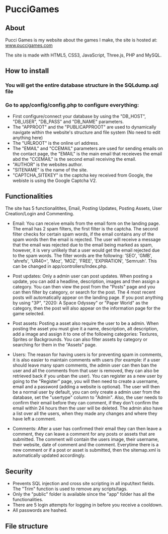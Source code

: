 # PucciGames

## About

Pucci Games is my website about the games I make, the site is hosted at: www.puccigames.com

The site is made with HTML5, CSS3, JavaScript, Three.js, PHP and MySQL.

## How to install

 ### You will get the entire database structure in the SQLdump.sql file
 ### Go to app/config/config.php to configure everything:
  - First configure/connect your database by using the "DB_HOST", "DB_USER", "DB_PASS" and "DB_NAME" parameters.
  - The "APPROOT" and the "PUBLICAPPROOT" are used to dynamically navigate within the website's structure and file system (No need to edit anything here)
  - The "URLROOT" is the online url address.
  - The "EMAIL" and "CCEMAIL" parameters are used for sending emails on the contact page, the "EMAIL" is the main email that receieves the email abd the "CCEMAIL" is the second email receiving the email.
  - "AUTHOR" is the websites author.
  - "SITENAME" is the name of the site.
  - "CAPTCHA_SITEKEY" is the captcha key received from Google, the webiste is using the Google Captcha V2.

## Functionalities

The site has 5 functionalitites, Email, Posting Updates, Posting Assets, User Creation/Login and Commenting.
 - Email: You can receive emails from the email form on the landing page.
 The email has 2 spam filters, the first filter is the captcha. The second filter checks for certain spam words, if the email contains any of the spam words then the email is rejected. The user will receive a message that the email was rejected due to the email being marked as spam, however, it is very unlikely that a user would get the email rejected due to the spam words. The filter words are the following: 'SEO', 'GMB', 'ahrefs', 'UR40+', 'Moz', 'MOZ', 'FREE', 'EXPIRATION', 'Semrush'. This can be changed in app/controllers/Index.php.
 
 - Post updates: Only a admin user can post updates. When posting a update, you can add a headline, description, images and then assign a category. You can then view the post from the "Posts" page and you can then filter by category, or search for the post. The 4 most recent posts will automatically appear on the landing page. If you post anything by using "3P", "2020: A Space Odyssey" or "Paper World" as the category, then the post will also appear on the information page for the game selected.
 
 - Post assets: Posting a asset also require the user to be a admin. When posting the asset you must give it a name, description, alt description, add a image and assign it to one of the following categories: Textures, Sprites or Backgrounds. You can also filter assets by category or searching for them in the "Assets" page.
 
 - Users: The reason for having users is for preventing spam in comments, it is also easier to maintain comments with users (for example: if a user should leave many spam comments, the admin user can then ban the user and all the comments from that user is removed, they can also be retrieved back if you unban the user). You can register as a new user by going to the "Register" page, you will then need to create a username, email and a password (adding a website is optional). The user will then be a normal user by default, you can only create a admin user from the database, set the "usertype" column to "Admin". Also, the user needs to confirm their email before they can comment, if they don't confirm the email within 24 hours then the user will be deleted. The admin also have a list over all the users, when they made any changes and where they have left a comment.

 - Comments: After a user has confirmed their email they can then leave a comment, they can leave a comment for any posts or assets that are submitted. The comment will contain the users image, their username, their website, date of comment and the comment. Everytime there is a new comment or if a post or asset is submitted, then the sitemap.xml is automatically updated accordingly.

## Security

- Prevents SQL injection and cross site scripting in all input/text fields. The "Trim" function is used to remove any scripts/tags.
- Only the "public" folder is available since the "app" folder has all the functionalities.
- There are 5 login attempts for logging in before you receive a cooldown.
- All passwords are hashed.

## File structure
